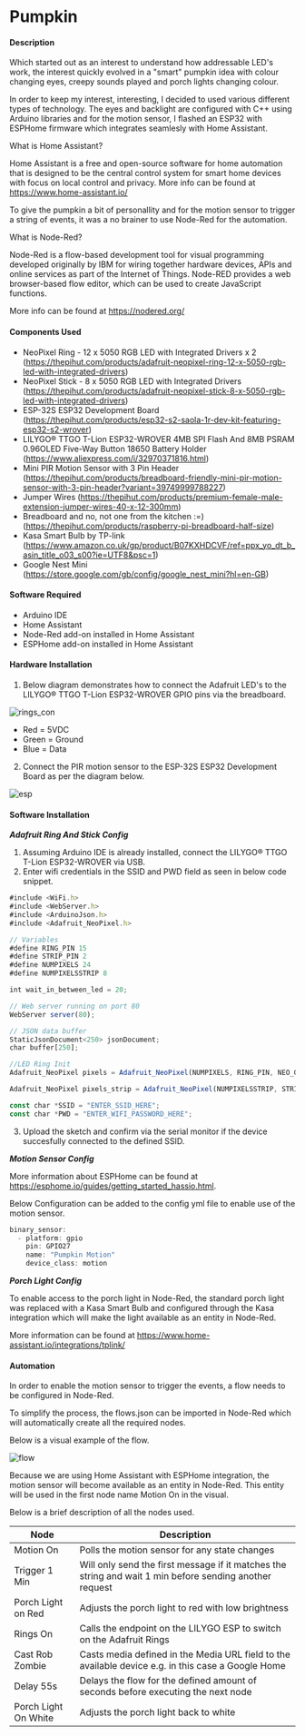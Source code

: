 # Pumpkin

#### Description ####
Which started out as an interest to understand how addressable LED's work, the interest quickly evolved in a "smart" pumpkin idea with colour changing eyes, creepy 
sounds played  and porch lights changing colour.

In order to keep my interest, interesting, I decided to used various different types of technology. The eyes and backlight are configured with C++ using Arduino 
libraries and for the motion sensor, I flashed an ESP32 with ESPHome firmware which integrates seamlesly with Home Assistant.

What is Home Assistant?

Home Assistant is a free and open-source software for home automation that is designed to be the central control system for smart home devices with focus on local control and privacy. More info can be found at https://www.home-assistant.io/

To give the pumpkin a bit of personallity and for the motion sensor to trigger a string of events, it was a no brainer to use Node-Red for the automation.

What is Node-Red?

Node-Red is a flow-based development tool for visual programming developed originally by IBM for wiring together hardware devices, APIs and online services as part of the Internet of Things. Node-RED provides a web browser-based flow editor, which can be used to create JavaScript functions.

More info can be found at https://nodered.org/

#### Components Used ####
*	NeoPixel Ring - 12 x 5050 RGB LED with Integrated Drivers x 2 (https://thepihut.com/products/adafruit-neopixel-ring-12-x-5050-rgb-led-with-integrated-drivers)
*	NeoPixel Stick - 8 x 5050 RGB LED with Integrated Drivers (https://thepihut.com/products/adafruit-neopixel-stick-8-x-5050-rgb-led-with-integrated-drivers)
*	ESP-32S ESP32 Development Board (https://thepihut.com/products/esp32-s2-saola-1r-dev-kit-featuring-esp32-s2-wrover)
*	LILYGO® TTGO T-Lion ESP32-WROVER 4MB SPI Flash And 8MB PSRAM 0.96OLED Five-Way Button 18650 Battery Holder (https://www.aliexpress.com/i/32970371816.html)
* 	Mini PIR Motion Sensor with 3 Pin Header (https://thepihut.com/products/breadboard-friendly-mini-pir-motion-sensor-with-3-pin-header?variant=39749999788227)
*	Jumper Wires (https://thepihut.com/products/premium-female-male-extension-jumper-wires-40-x-12-300mm)
*	Breadboard and no, not one from the kitchen :=) (https://thepihut.com/products/raspberry-pi-breadboard-half-size)
*	Kasa Smart Bulb by TP-link (https://www.amazon.co.uk/gp/product/B07KXHDCVF/ref=ppx_yo_dt_b_asin_title_o03_s00?ie=UTF8&psc=1)
*	Google Nest Mini (https://store.google.com/gb/config/google_nest_mini?hl=en-GB)


#### Software Required ####
*	Arduino IDE 
*	Home Assistant 
*	Node-Red add-on installed in Home Assistant
*	ESPHome add-on installed in Home Assistant

#### Hardware Installation ####

1.	 Below diagram demonstrates how to connect the Adafruit LED's to the LILYGO® TTGO T-Lion ESP32-WROVER GPIO pins via the breadboard.

![rings_con](https://user-images.githubusercontent.com/18738275/139256348-9b839687-4a4a-446c-91fb-d2a77f8a1234.jpg)

*	Red = 5VDC
*	Green = Ground
*	Blue = Data


2.	 Connect the PIR motion sensor to the ESP-32S ESP32 Development Board as per the diagram below.

![esp](https://user-images.githubusercontent.com/18738275/139305163-d7ccd194-0453-413f-b879-ce4612f592e3.png)

	
#### Software Installation ####

***Adafruit Ring And Stick Config***

1.	Assuming Arduino IDE is already installed, connect the LILYGO® TTGO T-Lion ESP32-WROVER via USB.
2.	Enter wifi credentials in the SSID and PWD field as seen in below code snippet.

```js
#include <WiFi.h>
#include <WebServer.h>
#include <ArduinoJson.h>
#include <Adafruit_NeoPixel.h>

// Variables
#define RING_PIN 15
#define STRIP_PIN 2
#define NUMPIXELS 24
#define NUMPIXELSSTRIP 8

int wait_in_between_led = 20;

// Web server running on port 80
WebServer server(80);

// JSON data buffer
StaticJsonDocument<250> jsonDocument;
char buffer[250];

//LED Ring Init
Adafruit_NeoPixel pixels = Adafruit_NeoPixel(NUMPIXELS, RING_PIN, NEO_GRB + NEO_KHZ800);

Adafruit_NeoPixel pixels_strip = Adafruit_NeoPixel(NUMPIXELSSTRIP, STRIP_PIN, NEO_GRB + NEO_KHZ800);

const char *SSID = "ENTER_SSID_HERE";
const char *PWD = "ENTER_WIFI_PASSWORD_HERE";
```

3.	Upload the sketch and confirm via the serial monitor if the device succesfully connected to the defined SSID.
	
***Motion Sensor Config***

More information about ESPHome can be found at https://esphome.io/guides/getting_started_hassio.html.

Below Configuration can be added to the config yml file to enable use of the motion sensor.

```js
binary_sensor:
  - platform: gpio
    pin: GPIO27
    name: "Pumpkin Motion"
    device_class: motion
```

***Porch Light Config***

To enable access to the porch light in Node-Red, the standard porch light was replaced with a Kasa Smart Bulb and configured through the Kasa integration which will 
make the light available as an entity in Node-Red.

More information can be found at https://www.home-assistant.io/integrations/tplink/

#### Automation ####

In order to enable the motion sensor to trigger the events, a flow needs to be configured in Node-Red.

To simplify the process, the flows.json can be imported in Node-Red which will automatically create all the required nodes.

Below is a visual example of the flow.

![flow](https://user-images.githubusercontent.com/18738275/139308031-9d19dc17-3cef-4fa1-89f6-7b2722da2537.JPG)

Because we are using Home Assistant with ESPHome integration, the motion sensor will become available as an entity in Node-Red. 
This entity will be used in the first node name Motion On in the visual.

Below is a brief description of all the nodes used.

| Node  | Description |
| ------------- | ------------- |
| Motion On | Polls the motion sensor for any state changes  |
| Trigger 1 Min  | Will only send the first message if it matches the string and wait 1 min before sending another request |
| Porch Light on Red | Adjusts the porch light to red with low brightness |
| Rings On | Calls the endpoint on the LILYGO ESP to switch on the Adafruit Rings |
| Cast Rob Zombie | Casts media defined in the Media URL field to the available device e.g. in this case a Google Home |
| Delay 55s | Delays the flow for the defined amount of seconds before executing the next node |
| Porch Light On White | Adjusts the porch light back to white |

